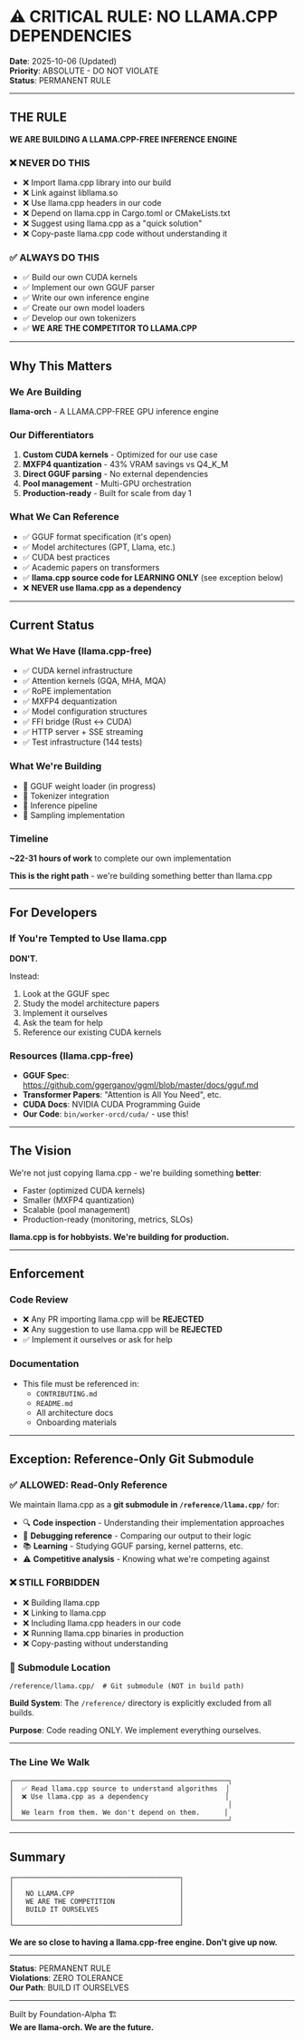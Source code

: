 # ⚠️ CRITICAL RULE: NO LLAMA.CPP DEPENDENCIES

**Date**: 2025-10-06 (Updated)  
**Priority**: ABSOLUTE - DO NOT VIOLATE  
**Status**: PERMANENT RULE

---

## THE RULE

**WE ARE BUILDING A LLAMA.CPP-FREE INFERENCE ENGINE**

### ❌ NEVER DO THIS

- ❌ Import llama.cpp library into our build
- ❌ Link against libllama.so
- ❌ Use llama.cpp headers in our code
- ❌ Depend on llama.cpp in Cargo.toml or CMakeLists.txt
- ❌ Suggest using llama.cpp as a "quick solution"
- ❌ Copy-paste llama.cpp code without understanding it

### ✅ ALWAYS DO THIS

- ✅ Build our own CUDA kernels
- ✅ Implement our own GGUF parser
- ✅ Write our own inference engine
- ✅ Create our own model loaders
- ✅ Develop our own tokenizers
- ✅ **WE ARE THE COMPETITOR TO LLAMA.CPP**

---

## Why This Matters

### We Are Building

**llama-orch** - A LLAMA.CPP-FREE GPU inference engine

### Our Differentiators

1. **Custom CUDA kernels** - Optimized for our use case
2. **MXFP4 quantization** - 43% VRAM savings vs Q4_K_M
3. **Direct GGUF parsing** - No external dependencies
4. **Pool management** - Multi-GPU orchestration
5. **Production-ready** - Built for scale from day 1

### What We Can Reference

- ✅ GGUF format specification (it's open)
- ✅ Model architectures (GPT, Llama, etc.)
- ✅ CUDA best practices
- ✅ Academic papers on transformers
- ✅ **llama.cpp source code for LEARNING ONLY** (see exception below)
- ❌ **NEVER use llama.cpp as a dependency**

---

## Current Status

### What We Have (llama.cpp-free)

- ✅ CUDA kernel infrastructure
- ✅ Attention kernels (GQA, MHA, MQA)
- ✅ RoPE implementation
- ✅ MXFP4 dequantization
- ✅ Model configuration structures
- ✅ FFI bridge (Rust ↔ CUDA)
- ✅ HTTP server + SSE streaming
- ✅ Test infrastructure (144 tests)

### What We're Building

- 🚧 GGUF weight loader (in progress)
- 🚧 Tokenizer integration
- 🚧 Inference pipeline
- 🚧 Sampling implementation

### Timeline

**~22-31 hours of work** to complete our own implementation

**This is the right path** - we're building something better than llama.cpp

---

## For Developers

### If You're Tempted to Use llama.cpp

**DON'T.**

Instead:
1. Look at the GGUF spec
2. Study the model architecture papers
3. Implement it ourselves
4. Ask the team for help
5. Reference our existing CUDA kernels

### Resources (llama.cpp-free)

- **GGUF Spec**: https://github.com/ggerganov/ggml/blob/master/docs/gguf.md
- **Transformer Papers**: "Attention is All You Need", etc.
- **CUDA Docs**: NVIDIA CUDA Programming Guide
- **Our Code**: `bin/worker-orcd/cuda/` - use this!

---

## The Vision

We're not just copying llama.cpp - we're building something **better**:

- Faster (optimized CUDA kernels)
- Smaller (MXFP4 quantization)
- Scalable (pool management)
- Production-ready (monitoring, metrics, SLOs)

**llama.cpp is for hobbyists. We're building for production.**

---

## Enforcement

### Code Review

- ❌ Any PR importing llama.cpp will be **REJECTED**
- ❌ Any suggestion to use llama.cpp will be **REJECTED**
- ✅ Implement it ourselves or ask for help

### Documentation

- This file must be referenced in:
  - `CONTRIBUTING.md`
  - `README.md`
  - All architecture docs
  - Onboarding materials

---

## Exception: Reference-Only Git Submodule

### ✅ ALLOWED: Read-Only Reference

We maintain llama.cpp as a **git submodule in `/reference/llama.cpp/`** for:

- 🔍 **Code inspection** - Understanding their implementation approaches
- 🐛 **Debugging reference** - Comparing our output to their logic
- 📚 **Learning** - Studying GGUF parsing, kernel patterns, etc.
- ⚠️ **Competitive analysis** - Knowing what we're competing against

### ❌ STILL FORBIDDEN

- ❌ Building llama.cpp
- ❌ Linking to llama.cpp
- ❌ Including llama.cpp headers in our code
- ❌ Running llama.cpp binaries in production
- ❌ Copy-pasting without understanding

### 📁 Submodule Location

```
/reference/llama.cpp/  # Git submodule (NOT in build path)
```

**Build System**: The `/reference/` directory is explicitly excluded from all builds.

**Purpose**: Code reading ONLY. We implement everything ourselves.

---

### The Line We Walk

```
┌─────────────────────────────────────────────────────┐
│  ✅ Read llama.cpp source to understand algorithms  │
│  ❌ Use llama.cpp as a dependency                   │
│                                                     │
│  We learn from them. We don't depend on them.      │
└─────────────────────────────────────────────────────┘
```

---

## Summary

```
┌─────────────────────────────────────────┐
│                                         │
│   NO LLAMA.CPP                          │
│   WE ARE THE COMPETITION                │
│   BUILD IT OURSELVES                    │
│                                         │
└─────────────────────────────────────────┘
```

**We are so close to having a llama.cpp-free engine. Don't give up now.**

---

**Status**: PERMANENT RULE  
**Violations**: ZERO TOLERANCE  
**Our Path**: BUILD IT OURSELVES

---

Built by Foundation-Alpha 🏗️  
**We are llama-orch. We are the future.**
